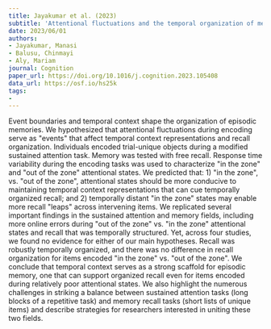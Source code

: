 ```yaml
---
title: Jayakumar et al. (2023)
subtitle: 'Attentional fluctuations and the temporal organization of memory'
date: 2023/06/01
authors:
- Jayakumar, Manasi
- Balusu, Chinmayi
- Aly, Mariam
journal: Cognition
paper_url: https://doi.org/10.1016/j.cognition.2023.105408
data_url: https://osf.io/hs25k
tags:
- 
---
```


Event boundaries and temporal context shape the organization of episodic memories. We hypothesized that attentional fluctuations during encoding serve as "events" that affect temporal context representations and recall organization. Individuals encoded trial-unique objects during a modified sustained attention task. Memory was tested with free recall. Response time variability during the encoding tasks was used to characterize "in the zone" and "out of the zone" attentional states. We predicted that: 1) "in the zone", vs. "out of the zone", attentional states should be more conducive to maintaining temporal context representations that can cue temporally organized recall; and 2) temporally distant "in the zone" states may enable more recall "leaps" across intervening items. We replicated several important findings in the sustained attention and memory fields, including more online errors during "out of the zone" vs. "in the zone" attentional states and recall that was temporally structured. Yet, across four studies, we found no evidence for either of our main hypotheses. Recall was robustly temporally organized, and there was no difference in recall organization for items encoded "in the zone" vs. "out of the zone". We conclude that temporal context serves as a strong scaffold for episodic memory, one that can support organized recall even for items encoded during relatively poor attentional states. We also highlight the numerous challenges in striking a balance between sustained attention tasks (long blocks of a repetitive task) and memory recall tasks (short lists of unique items) and describe strategies for researchers interested in uniting these two fields.
